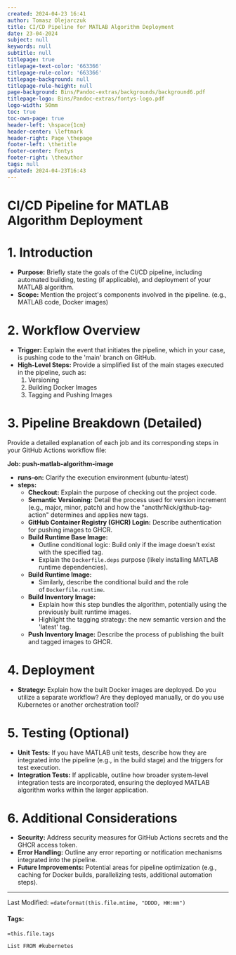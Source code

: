 ```yaml
---
created: 2024-04-23 16:41
author: Tomasz Olejarczuk
title: CI/CD Pipeline for MATLAB Algorithm Deployment
date: 23-04-2024
subject: null
keywords: null
subtitle: null
titlepage: true
titlepage-text-color: '663366'
titlepage-rule-color: '663366'
titlepage-background: null
titlepage-rule-height: null
page-background: Bins/Pandoc-extras/backgrounds/background6.pdf
titlepage-logo: Bins/Pandoc-extras/fontys-logo.pdf
logo-width: 50mm
toc: true
toc-own-page: true
header-left: \hspace{1cm}
header-center: \leftmark
header-right: Page \thepage
footer-left: \thetitle
footer-center: Fontys
footer-right: \theauthor
tags: null
updated: 2024-04-23T16:43
---
```


# CI/CD Pipeline for MATLAB Algorithm Deployment

# 1. Introduction

* **Purpose:** Briefly state the goals of the CI/CD pipeline, including automated building, testing (if applicable), and deployment of your MATLAB algorithm.
* **Scope:** Mention the project's components involved in the pipeline. (e.g., MATLAB code, Docker images)

# 2. Workflow Overview

* **Trigger:** Explain the event that initiates the pipeline, which in your case, is pushing code to the 'main' branch on GitHub.
* **High-Level Steps:** Provide a simplified list of the main stages executed in the pipeline, such as:
  1. Versioning
  1. Building Docker Images
  1. Tagging and Pushing Images

# 3. Pipeline Breakdown (Detailed)

Provide a detailed explanation of each job and its corresponding steps in your GitHub Actions workflow file:

**Job: push-matlab-algorithm-image**

* **runs-on:** Clarify the execution environment (ubuntu-latest)
* **steps:**
  * **Checkout:** Explain the purpose of checking out the project code.
  * **Semantic Versioning:** Detail the process used for version increment (e.g., major, minor, patch) and how the "anothrNick/github-tag-action" determines and applies new tags.
  * **GitHub Container Registry (GHCR) Login:** Describe authentication for pushing images to GHCR.
  * **Build Runtime Base Image:**
    * Outline conditional logic: Build only if the image doesn't exist with the specified tag.
    * Explain the `Dockerfile.deps` purpose (likely installing MATLAB runtime dependencies).
  * **Build Runtime Image:**
    * Similarly, describe the conditional build and the role of `Dockerfile.runtime`.
  * **Build Inventory Image:**
    * Explain how this step bundles the algorithm, potentially using the previously built runtime images.
    * Highlight the tagging strategy: the new semantic version and the 'latest' tag.
  * **Push Inventory Image:** Describe the process of publishing the built and tagged images to GHCR.

# 4. Deployment

* **Strategy:** Explain how the built Docker images are deployed. Do you utilize a separate workflow? Are they deployed manually, or do you use Kubernetes or another orchestration tool?

# 5. Testing (Optional)

* **Unit Tests:** If you have MATLAB unit tests, describe how they are integrated into the pipeline (e.g., in the build stage) and the triggers for test execution.
* **Integration Tests:** If applicable, outline how broader system-level integration tests are incorporated, ensuring the deployed MATLAB algorithm works within the larger application.

# 6. Additional Considerations

* **Security:** Address security measures for GitHub Actions secrets and the GHCR access token.
* **Error Handling:** Outline any error reporting or notification mechanisms integrated into the pipeline.
* **Future Improvements:** Potential areas for pipeline optimization (e.g., caching for Docker builds, parallelizing tests, additional automation steps).

---

Last Modified: `=dateformat(this.file.mtime, "DDDD, HH:mm")`

#### Tags:

`=this.file.tags`

````dataview
List FROM #kubernetes
````
